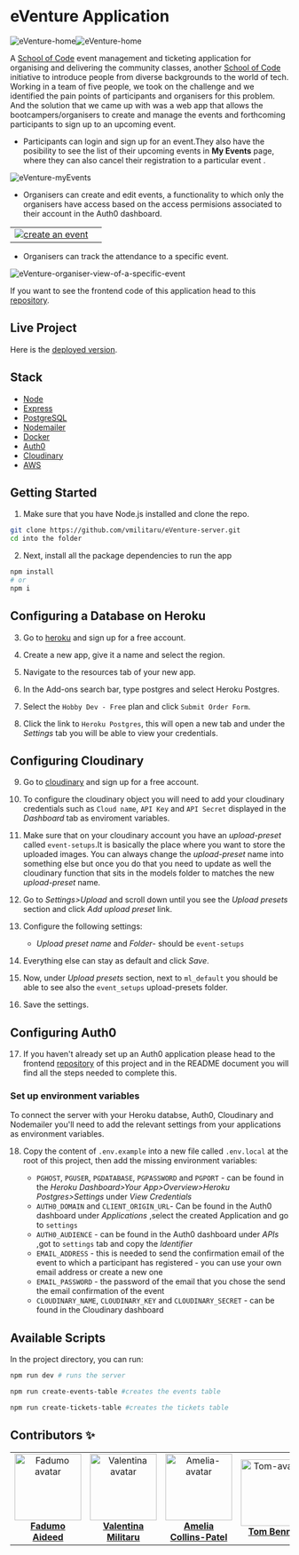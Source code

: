 # eVenture Application

![eVenture-home](https://user-images.githubusercontent.com/70764326/106621966-01bcf980-656b-11eb-9f22-60b142d05f1c.png)![eVenture-home](https://user-images.githubusercontent.com/70764326/106622115-2b762080-656b-11eb-9671-ce64e2262d87.png)

A [School of Code](https://www.schoolofcode.co.uk/) event management and ticketing application for organising and delivering the community classes, another [School of Code](https://www.schoolofcode.co.uk/) initiative to introduce people from diverse backgrounds to the world of tech. Working in a team of five people, we took on the challenge and we identified the pain points of participants and organisers for this problem. And the solution that we came up with was a web app that allows the bootcampers/organisers to create and manage the events and forthcoming participants to sign up to an upcoming event.

-   Participants can login and sign up for an event.They also have the posibility to see the list of their upcoming events in **My Events** page, where they can also cancel their registration to a particular event .

![eVenture-myEvents](https://user-images.githubusercontent.com/70764326/106624836-fae3b600-656d-11eb-8cfd-d9ee81513f68.png)

-   Organisers can create and edit events, a functionality to which only the organisers have access based on the access permisions associated to their account in the Auth0 dashboard.
<table>
  <tr>
   <td align="center"><a href="https://github.com/Teeenbe"><img src="https://user-images.githubusercontent.com/70764326/106625765-e48a2a00-656e-11eb-8ef6-4a3a770ba96d.png"  alt="create an event"/><br /></td>
  <td align="center"><a href="https://github.com/michaelfswann"><img src="https://user-images.githubusercontent.com/70764326/106626547-b9eca100-656f-11eb-970e-bd9895789bb0.png"  alt=""/><br /></td>
  </tr>
</table>

- Organisers can track the attendance to a specific event.

![eVenture-organiser-view-of-a-specific-event](https://user-images.githubusercontent.com/70764326/106626276-7003bb00-656f-11eb-82c1-384ef7443abe.png)

 If you want to see the frontend code of this application head to this [repository](https://github.com/vmilitaru/eVenture-client.git).
 
## Live Project

Here is the [deployed version](https://eventure.vercel.app/).

## Stack

- [Node](https://nodejs.org/en/)
- [Express](https://expressjs.com/)
- [PostgreSQL](https://www.postgresql.org/)
- [Nodemailer](https://nodemailer.com/about/)
- [Docker](https://www.docker.com/)
- [Auth0](https://auth0.com/)
- [Cloudinary](http://cloudinary.com/)
- [AWS](https://aws.amazon.com/)

## Getting Started


1. Make sure that you have Node.js installed and clone the repo.

```bash
git clone https://github.com/vmilitaru/eVenture-server.git
cd into the folder
```

2. Next, install all the package dependencies to run the app

```bash
npm install
# or
npm i
```

## Configuring a Database on Heroku

3. Go to [heroku](https://signup.heroku.com/login) and sign up for a free account.

4. Create a new app, give it a name and select the region.

5. Navigate to the resources tab of your new app.

6. In the Add-ons search bar, type postgres and select Heroku Postgres.

7. Select the `Hobby Dev - Free` plan and click `Submit Order Form`.

8. Click the link to `Heroku Postgres`, this will open a new tab and under the _Settings_ tab you will be able to view your credentials.



## Configuring Cloudinary

9. Go to [cloudinary](http://cloudinary.com/) and sign up for a free account.

10. To configure the cloudinary object you will need to add your cloudinary credentials such as `Cloud name`, `API Key` and `API Secret` displayed in the _Dashboard_ tab as enviroment variables.

11. Make sure that on your cloudinary account you have an _upload-preset_ called `event-setups`.It is basically the place where you want to store the uploaded images. You can always change the _upload-preset_ name into something else but once you do that you need to update as well the cloudinary function that sits in the models folder to matches the new _upload-preset_ name.

12. Go to _Settings>Upload_ and scroll down until you see the _Upload presets_ section and click _Add upload preset_ link.

13. Configure the following settings:
    - _Upload preset name_ and _Folder_- should be `event-setups`

14. Everything else can stay as default and  click _Save_.

15. Now, under _Upload presets_ section, next to `ml_default` you should be able to see also the `event_setups` upload-presets folder. 
16. Save the settings.

## Configuring Auth0

17. If you haven't already set up an Auth0 application please head to the frontend [repository](https://github.com/vmilitaru/eVenture-client.git) of this project and in the README document you will find all the steps needed to complete this.


### Set up environment variables

To connect the server with your Heroku databse, Auth0, Cloudinary and Nodemailer you'll need to add the relevant settings from your applications as environment variables.

18. Copy the content of `.env.example` into a new file called `.env.local` at the root of this project, then add the missing environment variables:

    - `PGHOST`, `PGUSER`, `PGDATABASE`, `PGPASSWORD` and `PGPORT` - can be found in the _Heroku Dashboard>Your App>Overview>Heroku Postgres>Settings_ under _View Credentials_
    - `AUTH0_DOMAIN` and `CLIENT_ORIGIN_URL`- Can be found in the Auth0 dashboard under _Applications_ ,select the created Application and go to `settings`
    - `AUTH0_AUDIENCE` - can be found in the Auth0 dashboard under _APIs_ ,got to `settings` tab and copy the _Identifier_
    - `EMAIL_ADDRESS` - this is needed to send the confirmation email of the event to which a participant has registered - you can use your own email address or create a new one
    - `EMAIL_PASSWORD` - the password of the email that you chose the send the email confirmation of the event 
    - `CLOUDINARY_NAME`, `CLOUDINARY_KEY` and `CLOUDINARY_SECRET` - can be found in the Cloudinary dashboard 



## Available Scripts

In the project directory, you can run:

```bash
npm run dev # runs the server
```
```bash
npm run create-events-table #creates the events table
```
```bash
npm run create-tickets-table #creates the tickets table
```


## Contributors ✨

<table>
  <tr>
    <td align="center"><a href="https://github.com/fadumoaideed"><img src="https://avatars0.githubusercontent.com/u/71390607?s=60&v=4" width="120px;" alt=" Fadumo avatar"/><b>Fadumo Aideed</b></a></td>
    <td align="center"><a href="https://github.com/vmilitaru"><img src="https://avatars0.githubusercontent.com/u/70764326?s=120&v=4" width="120px;" alt="Valentina avatar"/><b>Valentina Militaru</b></a></td>
   <td align="center"><a href="https://github.com/Cpanda3"><img src="https://ca.slack-edge.com/T6L933W4X-U019WPN4M51-380f3738d180-512" width="120px;" alt="Amelia-avatar"/><b>Amelia Collins-Patel</b></a></td>
   <td align="center"><a href="https://github.com/Teeenbe"><img src="https://ca.slack-edge.com/T6L933W4X-U019WQM1Q4V-183cc3dedaa7-512" width="120px;" alt="Tom-avatar"/><b>Tom Bennet</b></a></td>
  <td align="center"><a href="https://github.com/michaelfswann"><img src="https://avatars3.githubusercontent.com/u/20445671?s=64&v=4" width="120px;" alt="Michael-avatar"/><b>Michael Swann</b></a></td>
  </tr>
</table>



